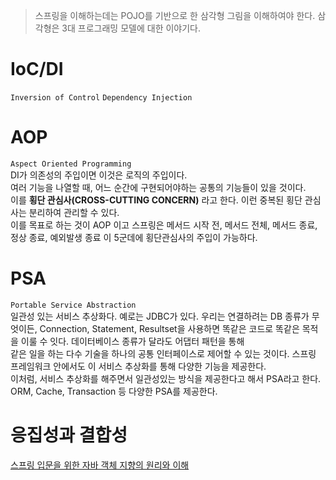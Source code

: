 > 스프링을 이해하는데는 POJO를 기반으로 한 삼각형 그림을 이해하여야 한다. 삼각형은 3대 프로그래밍 모델에 대한 이야기다.


# IoC/DI
`Inversion of Control` `Dependency Injection`  

# AOP
`Aspect Oriented Programming`  
DI가 의존성의 주입이면 이것은 로직의 주입이다.  
여러 기능을 나열할 때, 어느 순간에 구현되어야하는 공통의 기능들이 있을 것이다.  
이를 **횡단 관심사(CROSS-CUTTING CONCERN)** 라고 한다.
이런 중복된 횡단 관심사는 분리하여 관리할 수 있다.  
이를 목표로 하는 것이 AOP 이고 스프링은 메서드 시작 전, 메서드 전체, 메서드 종료, 정상 종료, 예외발생 종료
이 5군데에 횡단관심사의 주입이 가능하다.

# PSA
`Portable Service Abstraction`   
일관성 있는 서비스 추상화다.
예로는 JDBC가 있다. 우리는 연결하려는 DB 종류가 무엇이든, Connection, Statement, Resultset을 사용하면
똑같은 코드로 똑같은 목적을 이룰 수 잇다. 데이터베이스 종류가 달라도 어댑터 패턴을 통해  
같은 일을 하는 다수 기술을 하나의 공통 인터페이스로 제어할 수 있는 것이다.
스프링 프레임워크 안에서도 이 서비스 추상화를 통해 다양한 기능을 제공한다.  
이처럼, 서비스 추상화를 해주면서 일관성있는 방식을 제공한다고 해서 PSA라고 한다.  
ORM, Cache, Transaction 등 다양한 PSA를 제공한다.

# 응집성과 결합성



[스프링 입문을 위한 자바 객체 지향의 원리와 이해](http://www.yes24.com/Product/Goods/17350624)
